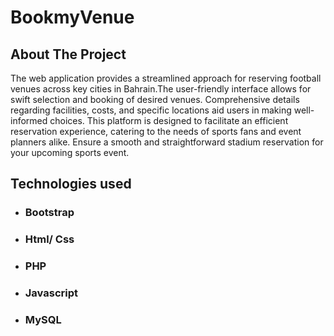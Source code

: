 
# BookmyVenue

## About The Project
The web application provides a streamlined approach for reserving football venues across key cities in Bahrain.The user-friendly interface allows for swift selection and booking of desired venues. Comprehensive details regarding facilities, costs, and specific locations aid users in making well-informed choices. This platform is designed to facilitate an efficient reservation experience, catering to the needs of sports fans and event planners alike. Ensure a smooth and straightforward stadium reservation for your upcoming sports event.

## Technologies used
* ### Bootstrap
* ### Html/ Css
* ### PHP
* ### Javascript
* ### MySQL
